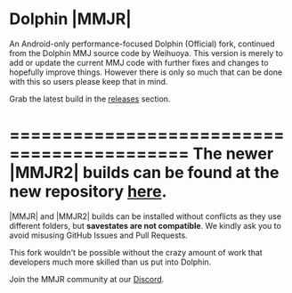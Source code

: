 # Dolphin |MMJR|
An Android-only performance-focused Dolphin (Official) fork, continued from the Dolphin MMJ source code by Weihuoya. This version is merely to add or update the current MMJ code with further fixes and changes to hopefully improve things. However there is only so much that can be done with this so users please keep that in mind.

Grab the latest build in the [releases](https://github.com/Bankaimaster999/Dolphin-MMJR1/releases) section. 

===========================================
The newer |MMJR2| builds can be found at the new repository [here](https://github.com/Bankaimaster999/Dolphin-MMJR2/releases). 
===========================================

|MMJR| and |MMJR2| builds can be installed without conflicts as they use different folders, but **savestates are not compatible**. We kindly ask you to avoid misusing GitHub Issues and Pull Requests.

This fork wouldn't be possible without the crazy amount of work that developers much more skilled than us put into Dolphin.

Join the MMJR community at our [Discord](https://discord.gg/WYcywwV49Z).
